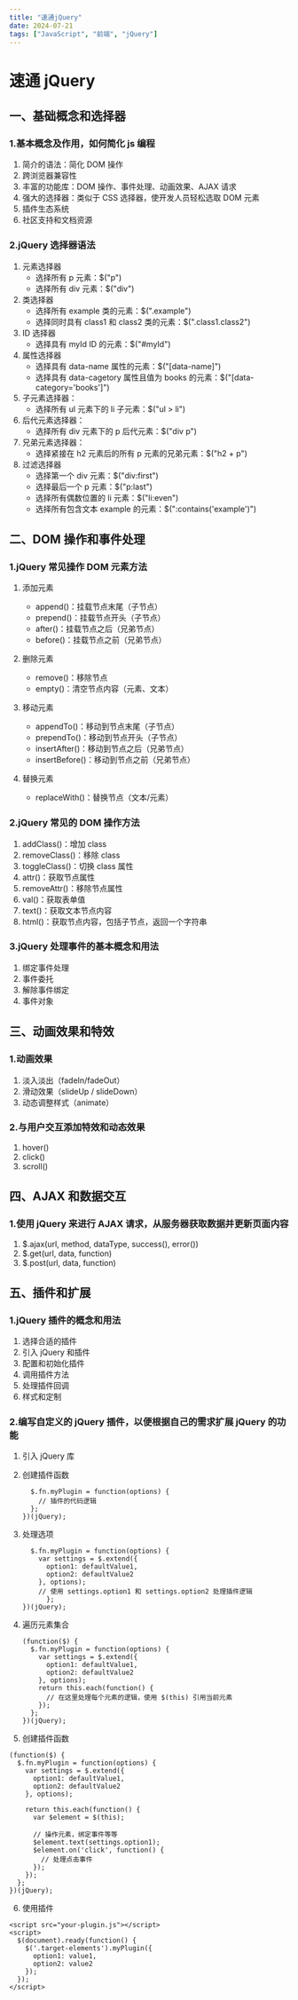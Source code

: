 ```yaml
---
title: "速通jQuery"
date: 2024-07-21
tags: ["JavaScript", "前端", "jQuery"]
---
```


# 速通 jQuery

## 一、基础概念和选择器

### 1.基本概念及作用，如何简化 js 编程

1. 简介的语法：简化 DOM 操作
2. 跨浏览器兼容性
3. 丰富的功能库：DOM 操作、事件处理、动画效果、AJAX 请求
4. 强大的选择器：类似于 CSS 选择器，使开发人员轻松选取 DOM 元素
5. 插件生态系统
6. 社区支持和文档资源

### 2.jQuery 选择器语法

1. 元素选择器
   - 选择所有 p 元素：$("p")
   - 选择所有 div 元素：$("div")
2. 类选择器
   - 选择所有 example 类的元素：$(".example")
   - 选择同时具有 class1 和 class2 类的元素：$(".class1.class2")
3. ID 选择器
   - 选择具有 myId ID 的元素：$("#myId")
4. 属性选择器
   - 选择具有 data-name 属性的元素：$("[data-name]")
   - 选择具有 data-cagetory 属性且值为 books 的元素：$("[data-category='books']")
5. 子元素选择器：
   - 选择所有 ul 元素下的 li 子元素：$("ul > li")
6. 后代元素选择器：
   - 选择所有 div 元素下的 p 后代元素：$("div p")
7. 兄弟元素选择器：
   - 选择紧接在 h2 元素后的所有 p 元素的兄弟元素：$("h2 + p")
8. 过滤选择器
   - 选择第一个 div 元素：$("div:first")
   - 选择最后一个 p 元素：$("p:last")
   - 选择所有偶数位置的 li 元素：$("li:even")
   - 选择所有包含文本 example 的元素：$(":contains('example')")

## 二、DOM 操作和事件处理

### 1.jQuery 常见操作 DOM 元素方法

1. 添加元素

   - append()：挂载节点末尾（子节点）
   - prepend()：挂载节点开头（子节点）
   - after()：挂载节点之后（兄弟节点）
   - before()：挂载节点之前（兄弟节点）

2. 删除元素

   - remove()：移除节点
   - empty()：清空节点内容（元素、文本）

3. 移动元素

   - appendTo()：移动到节点末尾（子节点）
   - prependTo()：移动到节点开头（子节点）
   - insertAfter()：移动到节点之后（兄弟节点）
   - insertBefore()：移动到节点之前（兄弟节点）

4. 替换元素
   - replaceWith()：替换节点（文本/元素）

### 2.jQuery 常见的 DOM 操作方法

1. addClass()：增加 class
2. removeClass()：移除 class
3. toggleClass()：切换 class 属性
4. attr()：获取节点属性
5. removeAttr()：移除节点属性
6. val()：获取表单值
7. text()：获取文本节点内容
8. html()：获取节点内容，包括子节点，返回一个字符串

### 3.jQuery 处理事件的基本概念和用法

1. 绑定事件处理
2. 事件委托
3. 解除事件绑定
4. 事件对象

## 三、动画效果和特效

### 1.动画效果

1. 淡入淡出（fadeIn/fadeOut）
2. 滑动效果（slideUp / slideDown）
3. 动态调整样式（animate）

### 2.与用户交互添加特效和动态效果

1. hover()
2. click()
3. scroll()

## 四、AJAX 和数据交互

### 1.使用 jQuery 来进行 AJAX 请求，从服务器获取数据并更新页面内容

1. $.ajax(url, method, dataType, success(), error())
2. $.get(url, data, function)
3. $.post(url, data, function)

## 五、插件和扩展

### 1.jQuery 插件的概念和用法

1. 选择合适的插件
2. 引入 jQuery 和插件
3. 配置和初始化插件
4. 调用插件方法
5. 处理插件回调
6. 样式和定制

### 2.编写自定义的 jQuery 插件，以便根据自己的需求扩展 jQuery 的功能

1. 引入 jQuery 库

2. 创建插件函数

   ```jQuery
     $.fn.myPlugin = function(options) {
       // 插件的代码逻辑
     };
   })(jQuery);
   ```

3. 处理选项

   ```jQuery
     $.fn.myPlugin = function(options) {
       var settings = $.extend({
         option1: defaultValue1,
         option2: defaultValue2
       }, options);
       // 使用 settings.option1 和 settings.option2 处理插件逻辑
         };
   })(jQuery);
   ```

4. 遍历元素集合

   ```jQuery
   (function($) {
     $.fn.myPlugin = function(options) {
       var settings = $.extend({
         option1: defaultValue1,
         option2: defaultValue2
       }, options);
       return this.each(function() {
         // 在这里处理每个元素的逻辑，使用 $(this) 引用当前元素
       });
     };
   })(jQuery);
   ```

5. 创建插件函数

```jQuery
(function($) {
  $.fn.myPlugin = function(options) {
    var settings = $.extend({
      option1: defaultValue1,
      option2: defaultValue2
    }, options);

    return this.each(function() {
      var $element = $(this);

      // 操作元素，绑定事件等等
      $element.text(settings.option1);
      $element.on('click', function() {
        // 处理点击事件
      });
    });
  };
})(jQuery);
```

6. 使用插件

```jQuery
<script src="your-plugin.js"></script>
<script>
  $(document).ready(function() {
    $('.target-elements').myPlugin({
      option1: value1,
      option2: value2
    });
  });
</script>
```
